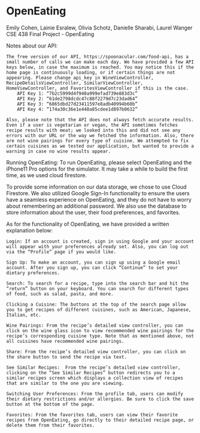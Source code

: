 #  OpenEating
Emily Cohen, Lainie Esralew, Olivia Schotz, Danielle Sharabi, Laurel Wanger
CSE 438 Final Project - OpenEating

Notes about our API:

    The free version of our API, https://spoonacular.com/food-api, has a small number of calls we can make each day. We have provided a few API keys below, in case the maximum is reached. You may notice this if the home page is continuously loading, or if certain things are not appearing. Please change api_key in WineViewController, RecipeDetailsViewController, SimilarViewController, HomeViewController, and FavoritesViewController if this is the case. 
        API Key 1: “7b2c5999d4f940a999efad739e883d3c”
        API Key 2: “61de2798dcdc47c88f2279d7c23dad64”
        API Key 3: “6865dbd27d23411597e8adb40994b60b”
        API Key 4: “174a30c36e1e448a85cdee1d897b0632”
        
    Also, please note that the API does not always fetch accurate results. Even if a user is vegetarian or vegan, the API sometimes fetches recipe results with meat; we looked into this and did not see any errors with our URL or the way we fetched the information. Also, there are not wine pairings for every type of cuisine. We attempted to fix certain cuisines as we tested our application, but wanted to provide a warning in case no wine results appear.

Running OpenEating: To run OpenEating, please select OpenEating and the iPhone11 Pro options for the simulator. It may take a while to build the first time, as we used cloud firestore.

To provide some information on our data storage, we chose to use Cloud Firestore. We also utilized Google Sign-In functionality to ensure the users have a seamless experience on OpenEating, and they do not have to worry about remembering an additional password. We also use the database to store information about the user, their food preferences, and favorites. 

As for the functionality of OpenEating, we have provided a written explanation below:

    Login: If an account is created, sign in using Google and your account will appear with your preferences already set. Also, you can log out via the “Profile” page if you would like. 

    Sign Up: To make an account, you can sign up using a Google email account. After you sign up, you can click “Continue” to set your dietary preferences.

    Search: To search for a recipe, type into the search bar and hit the “return” button on your keyboard. You can search for different types of food, such as salad, pasta, and more.

    Clicking a Cuisine: The buttons at the top of the search page allow you to get recipes of different cuisines, such as American, Japanese, Italian, etc.

    Wine Pairings: From the recipe’s detailed view controller, you can click on the wine glass icon to view recommended wine pairings for the recipe’s corresponding cuisine type. Note that as mentioned above, not all cuisines have recommended wine pairings.

    Share: From the recipe’s detailed view controller, you can click on the share button to send the recipe via text.

    See Similar Recipes:  From the recipe’s detailed view controller, clicking on the “See Similar Recipes” button redirects you to a similar recipes screen which displays a collection view of recipes that are similar to the one you are viewing.

    Switching User Preferences: From the profile tab, users can modify their dietary restrictions and/or allergies. Be sure to click the save button at the bottom of the page. 

    Favorites: From the favorites tab, users can view their favorite recipes from OpenEating, go directly to their detailed recipe page, or delete them from their favorites.

